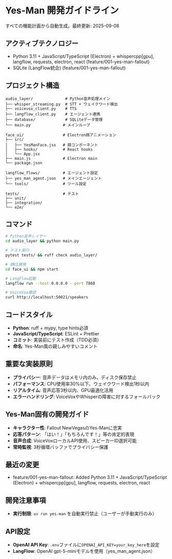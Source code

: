 # Yes-Man 開発ガイドライン

すべての機能計画から自動生成。最終更新: 2025-09-08

## アクティブテクノロジー
- Python 3.11 + JavaScript/TypeScript (Electron) + whispercpp[gpu], langflow, requests, electron, react (feature/001-yes-man-fallout)
- SQLite (LangFlow統合) (feature/001-yes-man-fallout)

## プロジェクト構造
```
audio_layer/              # Python音声処理メイン
├── whisper_streaming.py  # STT + ウェイクワード検出
├── voicevox_client.py    # TTS
├── langflow_client.py    # エージェント連携
├── database/             # SQLiteデータ管理
└── main.py              # メインループ

face_ui/                 # Electron顔アニメーション
├── src/
│   ├── YesManFace.jsx   # 顔コンポーネント
│   ├── hooks/           # React hooks
│   └── App.jsx
├── main.js              # Electron main
└── package.json

langflow_flows/          # エージェント設定
├── yes_man_agent.json   # メインエージェント
└── tools/               # ツール設定

tests/                   # テスト
├── unit/
├── integration/
└── e2e/
```

## コマンド
```bash
# Python音声レイヤー
cd audio_layer && python main.py

# テスト実行
pytest tests/ && ruff check audio_layer/

# 顔UI開発
cd face_ui && npm start

# LangFlow起動
langflow run --host 0.0.0.0 --port 7860

# VoiceVox確認
curl http://localhost:50021/speakers
```

## コードスタイル
- **Python**: ruff + mypy, type hints必須
- **JavaScript/TypeScript**: ESLint + Prettier
- **コミット**: 実装前にテスト作成（TDD必須）
- **命名**: Yes-Man風の親しみやすいコメント

## 重要な実装原則
- **プライバシー**: 音声データはメモリ内のみ、ディスク保存禁止
- **パフォーマンス**: CPU使用率30%以下、ウェイクワード検出1秒以内
- **リアルタイム**: 音声応答3秒以内、GPU最適化活用
- **エラーハンドリング**: VoiceVoxやWhisperの障害に対するフォールバック

## Yes-Man固有の開発ガイド
- **キャラクター性**: Fallout NewVegasのYes-Manに忠実
- **応答パターン**: 「はい！」「もちろんです！」等の肯定的表現
- **音声合成**: VoiceVoxローカルAPI使用、スピーカーID選択可能
- **常時監視**: 3秒循環バッファでプライバシー保護

## 最近の変更
- feature/001-yes-man-fallout: Added Python 3.11 + JavaScript/TypeScript (Electron) + whispercpp[gpu], langflow, requests, electron, react

<!-- 手動追加開始 -->
## 開発注意事項
- **実行制限**: `uv run yes-man` を自動実行禁止（ユーザーが手動実行のみ）

## API設定
- **OpenAI API Key**: `.env`ファイルに`OPENAI_API_KEY=your_key_here`を設定
- **LangFlow**: OpenAI gpt-5-miniモデルを使用（yes_man_agent.json）
<!-- 手動追加終了 -->